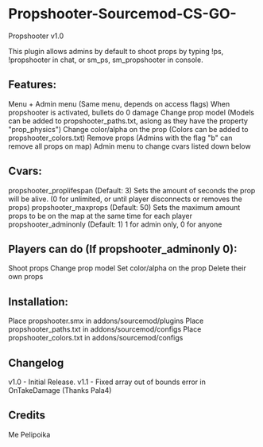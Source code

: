 # Propshooter-Sourcemod-CS-GO-
Propshooter v1.0

This plugin allows admins by default to shoot props by typing !ps, !propshooter in chat, or sm_ps, sm_propshooter in console.

## Features:
Menu + Admin menu (Same menu, depends on access flags)
When propshooter is activated, bullets do 0 damage
Change prop model (Models can be added to propshooter_paths.txt, aslong as they have the property "prop_physics")
Change color/alpha on the prop (Colors can be added to propshooter_colors.txt)
Remove props (Admins with the flag "b" can remove all props on map)
Admin menu to change cvars listed down below

## Cvars:
propshooter_proplifespan (Default: 3) Sets the amount of seconds the prop will be alive. (0 for unlimited, or until player disconnects or removes the props)
propshooter_maxprops (Default: 50) Sets the maximum amount props to be on the map at the same time for each player
propshooter_adminonly (Default: 1) 1 for admin only, 0 for anyone


## Players can do (If propshooter_adminonly 0):
Shoot props
Change prop model
Set color/alpha on the prop
Delete their own props

## Installation:
Place propshooter.smx in addons/sourcemod/plugins
Place propshooter_paths.txt in addons/sourcemod/configs 
Place propshooter_colors.txt in addons/sourcemod/configs

## Changelog
v1.0 - Initial Release.
v1.1 - Fixed array out of bounds error in OnTakeDamage (Thanks Pala4)

## Credits
Me
Pelipoika


